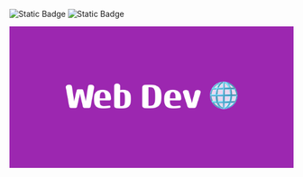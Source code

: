 ![Static Badge](https://img.shields.io/badge/2022-orange)
![Static Badge](https://img.shields.io/badge/development-yellow)

![Thumbnail](https://raw.githubusercontent.com/4nuG/Responsive_Web_Design/main/Web_Dev.png)
